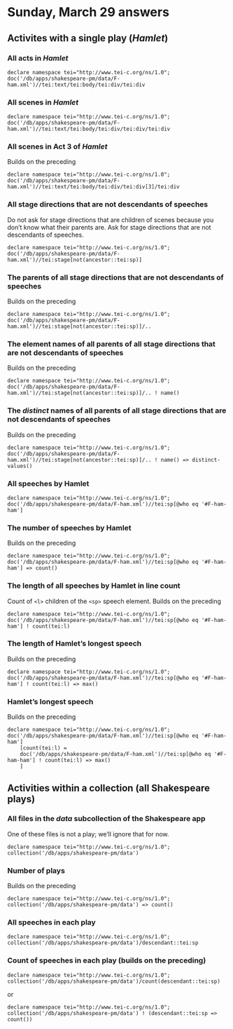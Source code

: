 # Sunday, March 29 answers

## Activites with a single play (*Hamlet*)

### All acts in *Hamlet* 

```xquery
declare namespace tei="http://www.tei-c.org/ns/1.0";
doc('/db/apps/shakespeare-pm/data/F-ham.xml')//tei:text/tei:body/tei:div/tei:div
```

### All scenes in *Hamlet*

```xquery
declare namespace tei="http://www.tei-c.org/ns/1.0";
doc('/db/apps/shakespeare-pm/data/F-ham.xml')//tei:text/tei:body/tei:div/tei:div/tei:div
```

### All scenes in Act 3 of *Hamlet*

Builds on the preceding

```xquery
declare namespace tei="http://www.tei-c.org/ns/1.0";
doc('/db/apps/shakespeare-pm/data/F-ham.xml')//tei:text/tei:body/tei:div/tei:div[3]/tei:div
```

### All stage directions that are not descendants of speeches

Do not ask for stage directions that are children of scenes because you don’t know what their parents are. Ask for stage directions that are not descendants of speeches.

```xquery
declare namespace tei="http://www.tei-c.org/ns/1.0";
doc('/db/apps/shakespeare-pm/data/F-ham.xml')//tei:stage[not(ancestor::tei:sp)]
```

### The parents of all stage directions that are not descendants of speeches

Builds on the preceding

```xquery
declare namespace tei="http://www.tei-c.org/ns/1.0";
doc('/db/apps/shakespeare-pm/data/F-ham.xml')//tei:stage[not(ancestor::tei:sp)]/..
```

### The element names of all parents of all stage directions that are not descendants of speeches

Builds on the preceding

```xquery
declare namespace tei="http://www.tei-c.org/ns/1.0";
doc('/db/apps/shakespeare-pm/data/F-ham.xml')//tei:stage[not(ancestor::tei:sp)]/.. ! name()
```

### The *distinct* names of all parents of all stage directions that are not descendants of speeches

Builds on the preceding

```xquery
declare namespace tei="http://www.tei-c.org/ns/1.0";
doc('/db/apps/shakespeare-pm/data/F-ham.xml')//tei:stage[not(ancestor::tei:sp)]/.. ! name() => distinct-values()
```

### All speeches by Hamlet

```xquery
declare namespace tei="http://www.tei-c.org/ns/1.0";
doc('/db/apps/shakespeare-pm/data/F-ham.xml')//tei:sp[@who eq '#F-ham-ham']
```

### The number of speeches by Hamlet

Builds on the preceding

```xquery
declare namespace tei="http://www.tei-c.org/ns/1.0";
doc('/db/apps/shakespeare-pm/data/F-ham.xml')//tei:sp[@who eq '#F-ham-ham'] => count()
```

### The length of all speeches by Hamlet in line count

Count of `<l>` children of the `<sp>` speech element. Builds on the preceding

```xquery
declare namespace tei="http://www.tei-c.org/ns/1.0";
doc('/db/apps/shakespeare-pm/data/F-ham.xml')//tei:sp[@who eq '#F-ham-ham'] ! count(tei:l)
```

### The length of Hamlet’s longest speech

Builds on the preceding

```xquery
declare namespace tei="http://www.tei-c.org/ns/1.0";
doc('/db/apps/shakespeare-pm/data/F-ham.xml')//tei:sp[@who eq '#F-ham-ham'] ! count(tei:l) => max()
```

### Hamlet’s longest speech

Builds on the preceding

```xquery
declare namespace tei="http://www.tei-c.org/ns/1.0";
doc('/db/apps/shakespeare-pm/data/F-ham.xml')//tei:sp[@who eq '#F-ham-ham']
	[count(tei:l) = 
    doc('/db/apps/shakespeare-pm/data/F-ham.xml')//tei:sp[@who eq '#F-ham-ham'] ! count(tei:l) => max()
    ]
```

## Activities within a collection (all Shakespeare plays)

### All files in the *data* subcollection of the Shakespeare app

One of these files is not a play; we’ll ignore that for now.

```xquery
declare namespace tei="http://www.tei-c.org/ns/1.0";
collection('/db/apps/shakespeare-pm/data')
```

### Number of plays

Builds on the preceding

```xquery
declare namespace tei="http://www.tei-c.org/ns/1.0";
collection('/db/apps/shakespeare-pm/data') => count()
```

### All speeches in each play

```xquery
declare namespace tei="http://www.tei-c.org/ns/1.0";
collection('/db/apps/shakespeare-pm/data')/descendant::tei:sp
```

### Count of speeches in each play (builds on the preceding)

```xquery
declare namespace tei="http://www.tei-c.org/ns/1.0";
collection('/db/apps/shakespeare-pm/data')/count(descendant::tei:sp)
```

or

```xquery
declare namespace tei="http://www.tei-c.org/ns/1.0";
collection('/db/apps/shakespeare-pm/data') ! (descendant::tei:sp => count())
```